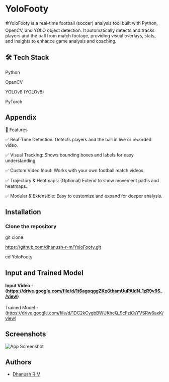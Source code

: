 
# YoloFooty

⚽️YoloFooty is a real-time football (soccer) analysis tool built with Python, OpenCV, and YOLO object detection. It automatically detects and tracks players and the ball from match footage, providing visual overlays, stats, and insights to enhance game analysis and coaching.



## 🛠️ Tech Stack
Python

OpenCV

YOLOv8 (YOLOv8)

PyTorch


## Appendix

🚀 Features

✅ Real-Time Detection: Detects players and the ball in live or recorded video.

✅ Visual Tracking: Shows bounding boxes and labels for easy understanding.

✅ Custom Video Input: Works with your own football match videos.

✅ Trajectory & Heatmaps: (Optional) Extend to show movement paths and heatmaps.

✅ Modular & Extensible: Easy to customize and expand for deeper analysis.



## Installation

### Clone the repository

git clone

https://github.com/dhanush-r-m/YoloFooty.git

cd YoloFooty




    
## Input and Trained Model

#### Input Video - (https://drive.google.com/file/d/1t6agoqggZKx6thamUuPAIdN_1zR9v9S_/view)

Trained Model - (https://drive.google.com/file/d/1DC2kCygbBWUKheQ_9cFziCsYVSRw6axK/view)





## Screenshots

![App Screenshot](https://ibb.co/v478FtqD)


## Authors

- [Dhanush R M](https://www.github.com/dhanush-r-m)

